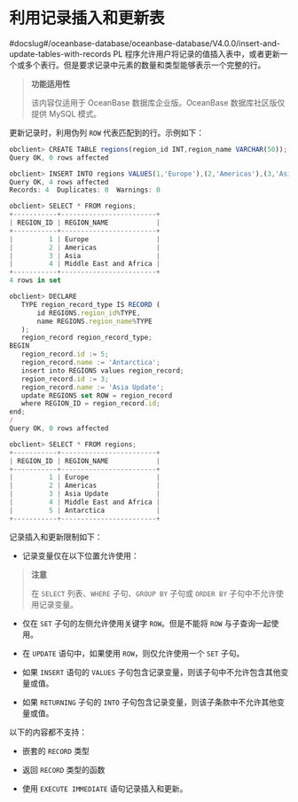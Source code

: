 利用记录插入和更新表 
===============================
#docslug#/oceanbase-database/oceanbase-database/V4.0.0/insert-and-update-tables-with-records
PL 程序允许用户将记录的值插入表中，或者更新一个或多个表行。但是要求记录中元素的数量和类型能够表示一个完整的行。

>**功能适用性**
>
>该内容仅适用于 OceanBase 数据库企业版。OceanBase 数据库社区版仅提供 MySQL 模式。

更新记录时，利用伪列 `ROW` 代表匹配到的行。示例如下：

```javascript
obclient> CREATE TABLE regions(region_id INT,region_name VARCHAR(50));
Query OK, 0 rows affected 

obclient> INSERT INTO regions VALUES(1,'Europe'),(2,'Americas'),(3,'Asia'),(4,'Middle East and Africa');
Query OK, 4 rows affected 
Records: 4  Duplicates: 0  Warnings: 0

obclient> SELECT * FROM regions;
+-----------+------------------------+
| REGION_ID | REGION_NAME            |
+-----------+------------------------+
|         1 | Europe                 |
|         2 | Americas               |
|         3 | Asia                   |
|         4 | Middle East and Africa |
+-----------+------------------------+
4 rows in set 

obclient> DECLARE
   TYPE region_record_type IS RECORD (
       id REGIONS.region_id%TYPE,
       name REGIONS.region_name%TYPE
   );
   region_record region_record_type;
BEGIN
   region_record.id := 5;
   region_record.name := 'Antarctica';
   insert into REGIONS values region_record;
   region_record.id := 3;
   region_record.name := 'Asia Update';
   update REGIONS set ROW = region_record
   where REGION_ID = region_record.id;
end;
/
Query OK, 0 rows affected 

obclient> SELECT * FROM regions;
+-----------+------------------------+
| REGION_ID | REGION_NAME            |
+-----------+------------------------+
|         1 | Europe                 |
|         2 | Americas               |
|         3 | Asia Update            |
|         4 | Middle East and Africa |
|         5 | Antarctica             |
+-----------+------------------------+
```



记录插入和更新限制如下：

* 记录变量仅在以下位置允许使用：

  



>**注意**
>
>在 `SELECT` 列表、`WHERE` 子句、`GROUP BY` 子句或 `ORDER BY` 子句中不允许使用记录变量。



* 仅在 `SET` 子句的左侧允许使用关键字 `ROW`。但是不能将 `ROW` 与子查询一起使用。

  

* 在 `UPDATE` 语句中，如果使用 `ROW`，则仅允许使用一个 `SET` 子句。

  

* 如果 `INSERT` 语句的 `VALUES` 子句包含记录变量，则该子句中不允许包含其他变量或值。

  

* 如果 `RETURNING` 子句的 `INTO` 子句包含记录变量，则该子条款中不允许其他变量或值。

  




以下的内容都不支持：

* 嵌套的 `RECORD` 类型

  

* 返回 `RECORD` 类型的函数

  

* 使用 `EXECUTE IMMEDIATE` 语句记录插入和更新。

  



